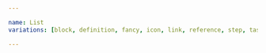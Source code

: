 ```yaml
---

name: List
variations: [block, definition, fancy, icon, link, reference, step, task, timeline]

---
```

